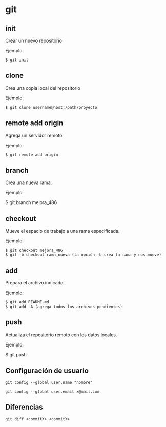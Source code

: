 # git

## init

Crear un nuevo repositorio

Ejemplo:

    $ git init

## clone

Crea una copia local del repositorio

Ejemplo:

    $ git clone username@host:/path/proyecto

## remote add origin

Agrega un servidor remoto

Ejemplo:

    $ git remote add origin

## branch

Crea una nueva rama.

Ejemplo: 

$ git branch mejora_486

## checkout

Mueve el espacio de trabajo a una rama especificada.

Ejemplo: 

    $ git checkout mejora_486
    $ git -b checkout rama_nueva (la opción -b crea la rama y nos mueve)

## add

Prepara el archivo indicado.

Ejemplo:

    $ git add README.md
    $ git add -A (agrega todos los archivos pendientes)

## push

Actualiza el repositorio remoto con los datos locales.

Ejemplo: 

$ git push <repositorioRemoto> <rama>

## Configuración de usuario

    git config --global user.name "nombre"

    git config --global user.email x@mail.com

## Diferencias

    git diff <commitX> <commitY>